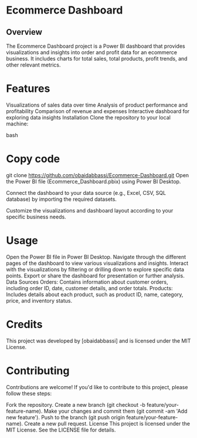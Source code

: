 # Ecommerce Dashboard

## Overview
The Ecommerce Dashboard project is a Power BI dashboard that provides visualizations and insights into order and profit data for an ecommerce business. It includes charts for total sales, total products, profit trends, and other relevant metrics.

# Features
Visualizations of sales data over time
Analysis of product performance and profitability
Comparison of revenue and expenses
Interactive dashboard for exploring data insights
Installation
Clone the repository to your local machine:

bash
# Copy code
git clone https://github.com/obaidabbassi/Ecommerce-Dashboard.git
Open the Power BI file (Ecommerce_Dashboard.pbix) using Power BI Desktop.

Connect the dashboard to your data source (e.g., Excel, CSV, SQL database) by importing the required datasets.

Customize the visualizations and dashboard layout according to your specific business needs.

# Usage
Open the Power BI file in Power BI Desktop.
Navigate through the different pages of the dashboard to view various visualizations and insights.
Interact with the visualizations by filtering or drilling down to explore specific data points.
Export or share the dashboard for presentation or further analysis.
Data Sources
Orders: Contains information about customer orders, including order ID, date, customer details, and order totals.
Products: Includes details about each product, such as product ID, name, category, price, and inventory status.
# Credits
This project was developed by [obaidabbassi] and is licensed under the MIT License.

# Contributing
Contributions are welcome! If you'd like to contribute to this project, please follow these steps:

Fork the repository.
Create a new branch (git checkout -b feature/your-feature-name).
Make your changes and commit them (git commit -am 'Add new feature').
Push to the branch (git push origin feature/your-feature-name).
Create a new pull request.
License
This project is licensed under the MIT License. See the LICENSE file for details.
